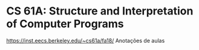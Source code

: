 # CS 61A: Structure and Interpretation of Computer Programs

https://inst.eecs.berkeley.edu/~cs61a/fa18/
Anotações de aulas

